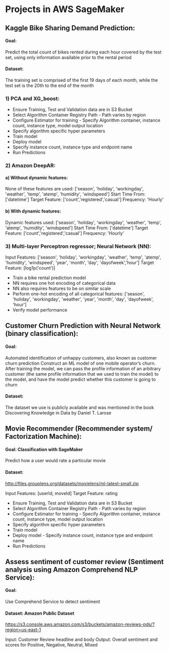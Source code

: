 # Projects in AWS SageMaker

## Kaggle Bike Sharing Demand Prediction:

#### Goal: 
Predict the total count of bikes rented during each hour covered by the test set, using only information available prior to the rental period

#### Dataset: 
The training set is comprised of the first 19 days of each month, while the test set is the 20th to the end of the month

### 1) PCA and XG_boost:

- Ensure Training, Test and Validation data are in S3 Bucket
- Select Algorithm Container Registry Path - Path varies by region
- Configure Estimator for training - Specify Algorithm container, instance count, instance type, model output location
- Specify algorithm specific hyper parameters
- Train model
- Deploy model 
- Specify instance count, instance type and endpoint name
- Run Predictions

### 2) Amazon DeepAR:

#### a) Without dynamic features:

None of these features are used: ['season', 'holiday', 'workingday', 'weather', 'temp', 'atemp', 'humidity', 'windspeed']
Start Time From: ['datetime']
Target Feature: ['count','registered','casual']
Frequency: 'Hourly'

#### b) With dynamic features:

Dynamic features used: ['season', 'holiday', 'workingday', 'weather', 'temp', 'atemp', 'humidity', 'windspeed']
Start Time From: ['datetime']
Target Feature: ['count','registered','casual']
Frequency: 'Hourly'

### 3) Multi-layer Perceptron regressor; Neural Network (NN):

Input Features: ['season', 'holiday', 'workingday', 'weather', 'temp', 'atemp', 'humidity', 'windspeed', 'year', 'month', 'day', 'dayofweek','hour']
Target Feature: [log1p('count')]

- Train a bike rental prediction model
- NN requires one hot encoding of categorical data
- NN also requires features to be on similar scale
- Perform one-hot encoding of all categorical features: ['season', 'holiday', 'workingday', 'weather', 'year', 'month', 'day', 'dayofweek', 'hour']
- Verify model performance


## Customer Churn Prediction with Neural Network (binary classification):

#### Goal: 
Automated identification of unhappy customers, also known as customer churn prediction
Construct an ML model of one mobile operator’s churn. After training the model, we can pass the profile information of an arbitrary customer (the same profile information that we used to train the model) to the model, and have the model predict whether this customer is going to churn

#### Dataset: 
The dataset we use is publicly available and was mentioned in the book Discovering Knowledge in Data by Daniel T. Larose

## Movie Recommender (Recommender system/ Factorization Machine):

#### Goal: Classification with SageMaker
Predict how a user would rate a particular movie

#### Dataset: 
http://files.grouplens.org/datasets/movielens/ml-latest-small.zip

Input Features: [userId, moveId]
Target Feature: rating

- Ensure Training, Test and Validation data are in S3 Bucket
- Select Algorithm Container Registry Path - Path varies by region
- Configure Estimator for training - Specify Algorithm container, instance count, instance type, model output location
- Specify algorithm specific hyper parameters
- Train model
- Deploy model - Specify instance count, instance type and endpoint name
- Run Predictions

## Assess sentiment of customer review (Sentiment analysis using Amazon Comprehend NLP Service):

#### Goal: 
Use Comprehend Service to detect sentiment

#### Dataset: Amazon Public Dataset
https://s3.console.aws.amazon.com/s3/buckets/amazon-reviews-pds/?region=us-east-1

Input: Customer Review headline and body
Output: Overall sentiment and scores for Positive, Negative, Neutral, Mixed
